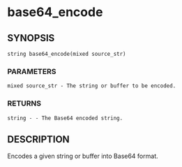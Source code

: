# base64_encode

## SYNOPSIS

    string base64_encode(mixed source_str)

### PARAMETERS

    mixed source_str - The string or buffer to be encoded.

### RETURNS

    string - - The Base64 encoded string.

## DESCRIPTION

Encodes a given string or buffer into Base64 format.
